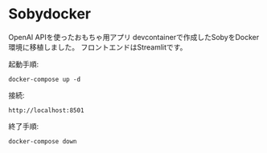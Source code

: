 # Sobydocker

OpenAI APIを使ったおもちゃ用アプリ
devcontainerで作成したSobyをDocker環境に移植しました。
フロントエンドはStreamlitです。

起動手順:
```
docker-compose up -d
```

接続:
```
http://localhost:8501
```

終了手順:
```
docker-compose down
```

